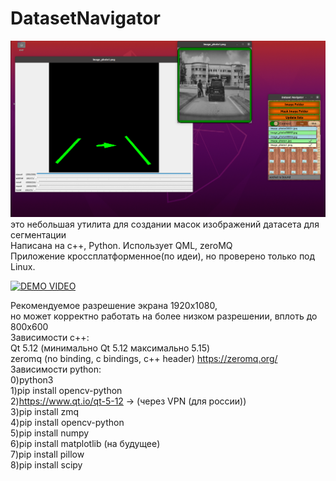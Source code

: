 # DatasetNavigator
![alt text](https://github.com/Pin80/DatasetNavigator2/blob/master/screenshot.png?raw=true)
это небольшая утилита для создании масок изображений датасета для сегментации  
Написана на c++, Python. Использует QML, zeroMQ   
Приложение кроссплатформенное(по идеи), но проверено только под Linux. 

[![DEMO VIDEO](https://rutube.ru/video/cd10fc06784e4c47be770fda2be78e9c/)](https://rutube.ru/video/cd10fc06784e4c47be770fda2be78e9c/)

Рекомендуемое разрешение экрана 1920х1080,   
но может корректно работать на более низком разрешении, вплоть до 800х600  
Зависимости c++:  
        Qt 5.12 (минимально Qt 5.12 максимально 5.15)  
        zeromq (no binding, c bindings, c++ header) https://zeromq.org/  
Зависимости python:  
    0)python3  
    1)pip install opencv-python  
    2)https://www.qt.io/qt-5-12 -> (через VPN (для россии))  
    3)pip install zmq  
    4)pip install opencv-python  
    5)pip install numpy  
    6)pip install matplotlib (на будущее)  
    7)pip install pillow  
    8)pip install scipy  
    
